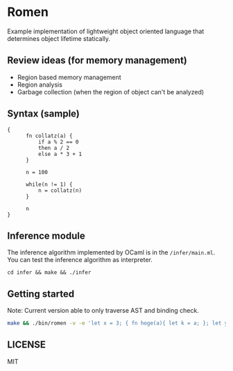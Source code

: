 # Romen

Example implementation of lightweight object oriented language that determines object lifetime statically.

## Review ideas (for memory management)

- Region based memory management
- Region analysis
- Garbage collection (when the region of object can't be analyzed)

## Syntax (sample)

```
{
      fn collatz(a) {
          if a % 2 == 0
          then a / 2
          else a * 3 + 1
      }

      n = 100

      while(n != 1) {
          n = collatz(n)
      }

      n
}
```

## Inference module

The inference algorithm implemented by OCaml is in the `/infer/main.ml`.
You can test the inference algorithm as interpreter.

```
cd infer && make && ./infer
```

## Getting started

Note: Current version able to only traverse AST and binding check.

```sh
make && ./bin/romen -v -e 'let x = 3; { fn hoge(a){ let k = a; }; let y = 2; let z = x + y; let g = 3; }'
```

## LICENSE
MIT
